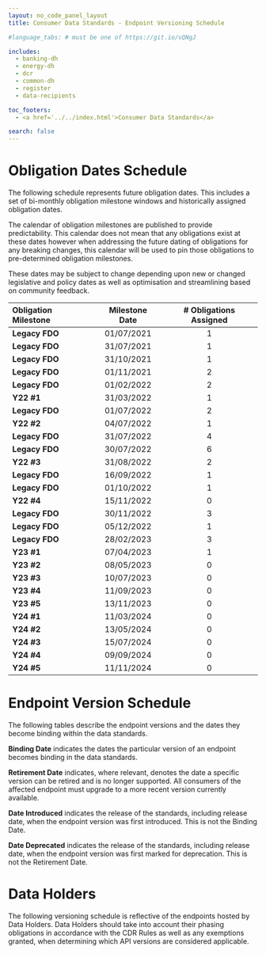 ```yaml
---
layout: no_code_panel_layout
title: Consumer Data Standards - Endpoint Versioning Schedule

#language_tabs: # must be one of https://git.io/vQNgJ

includes:
  - banking-dh
  - energy-dh
  - dcr
  - common-dh
  - register
  - data-recipients

toc_footers:
  - <a href='../../index.html'>Consumer Data Standards</a>

search: false
---
```


# Obligation Dates Schedule
The following schedule represents future obligation dates. This includes a set of bi-monthly obligation milestone windows and historically assigned obligation dates.

The calendar of obligation milestones are published to provide predictability. This calendar does not mean that any obligations exist at these dates however when addressing the future dating of obligations for any breaking changes, this calendar will be used to pin those obligations to pre-determined obligation milestones.

These dates may be subject to change depending upon new or changed legislative and policy dates as well as optimisation and streamlining based on community feedback.

| Obligation Milestone | Milestone Date | # Obligations Assigned |
| :------------------- | :------------: | :--------------------: |
| **Legacy FDO** | 01/07/2021 | 1 |
| **Legacy FDO** | 31/07/2021 | 1 |
| **Legacy FDO** | 31/10/2021 | 1 |
| **Legacy FDO** | 01/11/2021 | 2 |
| **Legacy FDO** | 01/02/2022 | 2 |
| **Y22 #1** | 31/03/2022 | 1 |
| **Legacy FDO** | 01/07/2022 | 2 |
| **Y22 #2** | 04/07/2022 | 1 |
| **Legacy FDO** | 31/07/2022 | 4 |
| **Legacy FDO** | 30/07/2022 | 6 |
| **Y22 #3** | 31/08/2022 | 2 |
| **Legacy FDO** | 16/09/2022 | 1 |
| **Legacy FDO** | 01/10/2022 | 1 |
| **Y22 #4** | 15/11/2022 | 0 |
| **Legacy FDO** | 30/11/2022 | 3 |
| **Legacy FDO** | 05/12/2022 | 1 |
| **Legacy FDO** | 28/02/2023 | 3 |
| **Y23 #1** | 07/04/2023 | 1 |
| **Y23 #2** | 08/05/2023 | 0 |
| **Y23 #3** | 10/07/2023 | 0 |
| **Y23 #4** | 11/09/2023 | 0 |
| **Y23 #5** | 13/11/2023 | 0 |
| **Y24 #1** | 11/03/2024 | 0 |
| **Y24 #2** | 13/05/2024 | 0 |
| **Y24 #3** | 15/07/2024 | 0 |
| **Y24 #4** | 09/09/2024 | 0 |
| **Y24 #5** | 11/11/2024 | 0 |


# Endpoint Version Schedule
The following tables describe the endpoint versions and the dates they become binding within the data standards.

**Binding Date** indicates the dates the particular version of an endpoint becomes binding in the data standards.

**Retirement Date** indicates, where relevant, denotes the date a specific version can be retired and is no longer supported. All consumers of the affected endpoint must upgrade to a more recent version currently available.

**Date Introduced** indicates the release of the standards, including release date, when the endpoint version was first introduced. This is not the Binding Date.

**Date Deprecated** indicates the release of the standards, including release date, when the endpoint version was first marked for deprecation. This is not the Retirement Date.

# Data Holders
The following versioning schedule is reflective of the endpoints hosted by Data Holders. Data Holders should take into account their phasing obligations in accordance with the CDR Rules as well as any exemptions granted, when determining which API versions are considered applicable.
